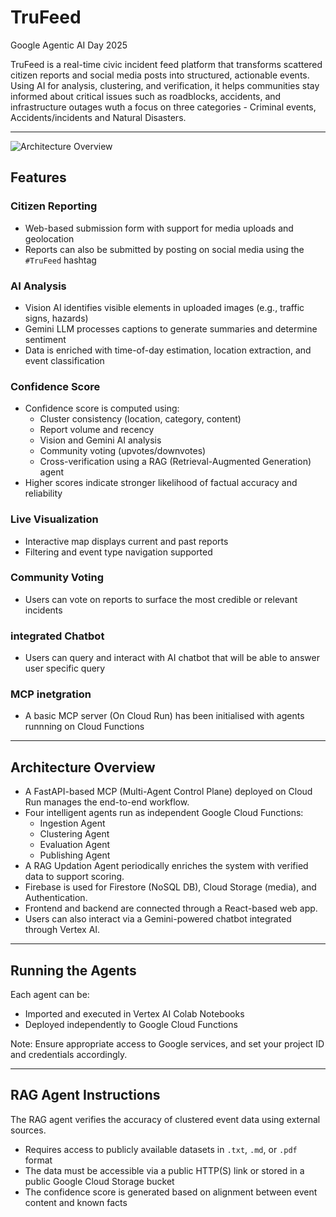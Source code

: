 # TruFeed
Google Agentic AI Day 2025

TruFeed is a real-time civic incident feed platform that transforms scattered citizen reports and social media posts into structured, actionable events. Using AI for analysis, clustering, and verification, it helps communities stay informed about critical issues such as roadblocks, accidents, and infrastructure outages wuth a focus on three categories - Criminal events, Accidents/incidents and Natural Disasters.

---
![Architecture Overview](https://github.com/user-attachments/assets/65adb182-d012-4b82-8206-486bc90d908f)

## Features

### Citizen Reporting
- Web-based submission form with support for media uploads and geolocation
- Reports can also be submitted by posting on social media using the `#TruFeed` hashtag

### AI Analysis
- Vision AI identifies visible elements in uploaded images (e.g., traffic signs, hazards)
- Gemini LLM processes captions to generate summaries and determine sentiment
- Data is enriched with time-of-day estimation, location extraction, and event classification

### Confidence Score
- Confidence score is computed using:
  - Cluster consistency (location, category, content)
  - Report volume and recency
  - Vision and Gemini AI analysis
  - Community voting (upvotes/downvotes)
  - Cross-verification using a RAG (Retrieval-Augmented Generation) agent
- Higher scores indicate stronger likelihood of factual accuracy and reliability

### Live Visualization
- Interactive map displays current and past reports
- Filtering and event type navigation supported

### Community Voting
- Users can vote on reports to surface the most credible or relevant incidents

### integrated Chatbot 
- Users can query and interact with AI chatbot that will be able to answer user specific query

### MCP inetgration
- A basic MCP server (On Cloud Run) has been initialised with agents runnning on Cloud Functions
---

## Architecture Overview

- A FastAPI-based MCP (Multi-Agent Control Plane) deployed on Cloud Run manages the end-to-end workflow.
- Four intelligent agents run as independent Google Cloud Functions:
  - Ingestion Agent
  - Clustering Agent
  - Evaluation Agent
  - Publishing Agent
- A RAG Updation Agent periodically enriches the system with verified data to support scoring.
- Firebase is used for Firestore (NoSQL DB), Cloud Storage (media), and Authentication.
- Frontend and backend are connected through a React-based web app.
- Users can also interact via a Gemini-powered chatbot integrated through Vertex AI.

---

## Running the Agents

Each agent can be:

- Imported and executed in Vertex AI Colab Notebooks
- Deployed independently to Google Cloud Functions

Note: Ensure appropriate access to Google services, and set your project ID and credentials accordingly.

---

## RAG Agent Instructions

The RAG agent verifies the accuracy of clustered event data using external sources.

- Requires access to publicly available datasets in `.txt`, `.md`, or `.pdf` format
- The data must be accessible via a public HTTP(S) link or stored in a public Google Cloud Storage bucket
- The confidence score is generated based on alignment between event content and known facts

